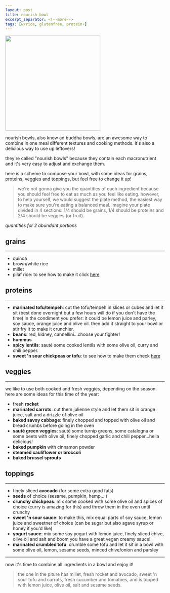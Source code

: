 ```yaml
---
layout: post
title: nourish bowl
excerpt_separator: <!--more-->
tags: [w/rice, glutenfree, protein+]
---
```


 <img src="../../../images/nourish-bowl.jfif" width="300">


 
 <!--more-->

nourish bowls, also know ad buddha bowls, are an awesome way to combine in one meal different textures and cooking methods. it's also a delicious way to use up leftovers!
 
they're called "nourish bowls" because they contain each macronutrient and it's very easy to adjust and exchange them. 

here is a scheme to compose your bowl, with some ideas for grains, proteins, veggies and toppings, but feel free to change it up!

 > we're not gonna give you the quantities of each ingredient because you should feel free to eat as much as you feel like eating. however, to help yourself, we would suggest the plate method, the easiest way to make sure you're eating a balanced meal. 
 imagine your plate divided in 4 sections: 1/4 should be grains, 1/4 should be proteins and 2/4 should be veggies (or fruit).


*quantities for 2 abundant portions*



## grains
---

- quinoa
- brown/white rice
- millet
- pilaf rice: to see how to make it click [here](https://fagiolini.github.io/pilaf-rice/)


## proteins
---

- **marinated tofu/tempeh**: cut the tofu/tempeh in slices or cubes and let it sit (best done overnight but a few hours will do if you don't have the time) in the condiment you prefer: it could be lemon     juice and parley, soy sauce, orange juice and olive oil. then add it straight to your bowl or stir fry it to make it crunchier.
- **beans**: red, kidney, cannellini...choose your fighter!
- **hummus**
- **spicy lentils**: sauté some cooked lentils with some olive oil, curry and chili pepper.
- **sweet 'n sour chickpeas or tofu**: to see how to make them check [here](https://fagiolini.github.io/sweet-sour-chickpeas/)


## veggies
---

we like to use both cooked and fresh veggies, depending on the season. here are some ideas for this time of the year:

- fresh **rocket**
- **marinated carrots**: cut them julienne style and let them sit in orange juice, salt and a drizzle of olive oil
- **baked savoy cabbage**: finely chopped and topped with olive oil and bread crumbs before going in the oven
- **sauté green veggies**: sauté some turnip greens, some catalogna or some beets with olive oil, finely chopped garlic and chili pepper...hella delicious!
- **baked pumpkin** with cinnamon powder
- **steamed cauliflower or broccoli**
- **baked brussel sprouts**


## toppings
---

- finely sliced **avocado** (for some extra good fats)
- **seeds** of choice (sesame, pumpkin, hemp,...)
- **crunchy chickpeas**: mix some cooked with some olive oil and spices of choice (curry is amazing for this) and throw them in the oven until crunchy
- **sweet 'n sour sauce**: to make this, mix equal parts of soy sauce, lemon juice and sweetner of choice (can be sugar but also agave syrup or honey if you'd like)
- **yogurt sauce**: mix some soy yogurt with lemon juice, finely sliced chive, olive oil and salt and boom you have a great vegan creamy sauce!
- **marinated crumbled tofu**: crumble some tofu and let it sit in a bowl with some olive oil, lemon, sesame seeds, minced chive/onion and parsley


---

now it's time to combine all ingredients in a bowl and enjoy it!

> the one in the piture has millet, fresh rocket and avocado, sweet 'n sour tofu and carrots, fresh cucumber and tomatoes, and is topped with lemon juice, olive oil, salt and sesame seeds.

